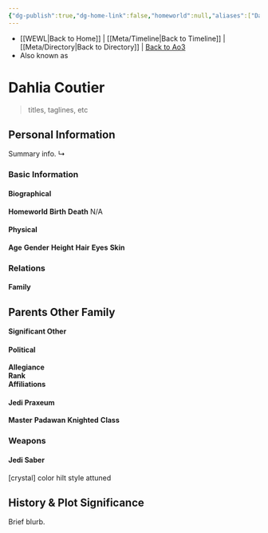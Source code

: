 ```yaml
---
{"dg-publish":true,"dg-home-link":false,"homeworld":null,"aliases":["Dahlia"],"rank":"Grand Jedi Master","class":"N/A","form":null,"status":"Unknown","tags":["character","newjediorder","jedipraxeum","resistance","forcesensitive","unfinished"],"permalink":"/characters/dahlia-coutier/","dgHomeLink":false,"dgPassFrontmatter":true}
---
```


- [[WEWL\|Back to Home]] | [[Meta/Timeline\|Back to Timeline]] | [[Meta/Directory\|Back to Directory]] | [Back to Ao3](https://archiveofourown.org/works/19334440/chapters/45992584)
- Also known as 

# Dahlia Coutier
>titles, taglines, etc

## Personal Information
Summary info.
↳ 

### Basic Information

#### Biographical
**Homeworld** 
**Birth** 
**Death** N/A

#### Physical
**Age** 
**Gender** 
**Height** 
**Hair** 
**Eyes** 
**Skin** 

### Relations

#### Family
**Parents** 
**Other Family**
- 

**Significant Other** 

#### Political
**Allegiance**  
**Rank**  
**Affiliations**  

#### Jedi Praxeum
**Master** 
**Padawan** 
**Knighted** 
**Class** 

### Weapons

#### Jedi Saber
[crystal] color hilt style attuned

## History & Plot Significance
Brief blurb.